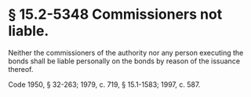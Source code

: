 # § 15.2-5348 Commissioners not liable.

<p>Neither the commissioners of the authority nor any person executing the bonds shall be liable personally on the bonds by reason of the issuance thereof.</p><p>Code 1950, § 32-263; 1979, c. 719, § 15.1-1583; 1997, c. 587.</p>